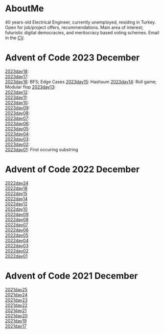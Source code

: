 # AboutMe
40 years-old Electrical Engineer, currently unemployed, residing in Turkey. Open for job/project offers, recommendations. Main area of interest; futuristic digital democracies, and meritocracy based voting schemes. Email in the [CV](/CV_Kutay.pdf).


# Advent of Code 2023 December
[2023day18](/2023AoC/23day18.js):    
[2023day17](/2023AoC/23day17.js):    
[2023day16](/2023AoC/23day16.js): BFS; Edge Cases 
[2023day15](/2023AoC/23day15.js): Hashsum 
[2023day14](/2023AoC/23day14.js): Roll game; Modular flop 
[2023day13](/2023AoC/23day13.js):    
[2023day12](/2023AoC/23day12.js):    
[2023day11](/2023AoC/23day11.js):    
[2023day10](/2023AoC/23day10.js):    
[2023day09](/2023AoC/23day09.js):    
[2023day08](/2023AoC/23day08.js):    
[2023day07](/2023AoC/23day07.js):    
[2023day06](/2023AoC/23day06.js):    
[2023day05](/2023AoC/23day05.js):    
[2023day04](/2023AoC/23day04.js):    
[2023day03](/2023AoC/23day03.js):    
[2023day02](/2023AoC/23day02.js):    
[2023day01](/2023AoC/23day01.js): First occuring substring    
     

# Advent of Code 2022 December
[2022day24](/2022AoC/22day24.js)    
[2022day18](/2022AoC/22day18.js)    
[2022day15](/2022AoC/22day15.js)    
[2022day14](/2022AoC/22day14.js)    
[2022day12](/2022AoC/22day12.js)    
[2022day10](/2022AoC/22day10.js)    
[2022day09](/2022AoC/22day09.js)    
[2022day08](/2022AoC/22day08.js)    
[2022day07](/2022AoC/22day07.js)    
[2022day06](/2022AoC/22day06.js)    
[2022day05](/2022AoC/22day05.js)    
[2022day04](/2022AoC/22day04.js)    
[2022day03](/2022AoC/22day03.js)    
[2022day02](/2022AoC/22day02.js)    
[2022day01](/2022AoC/22day01.js)    


# Advent of Code 2021 December
[2021day25](/2021AoC/21day25.js)    
[2021day24](/2021AoC/21day24.js)    
[2021day23](/2021AoC/21day23.js)    
[2021day22](/2021AoC/21day22.js)    
[2021day21](/2021AoC/21day21.js)    
[2021day20](/2021AoC/21day20.js)    
[2021day19](/2021AoC/21day19.js)    
[2021day17](/2021AoC/21day17.js)    

